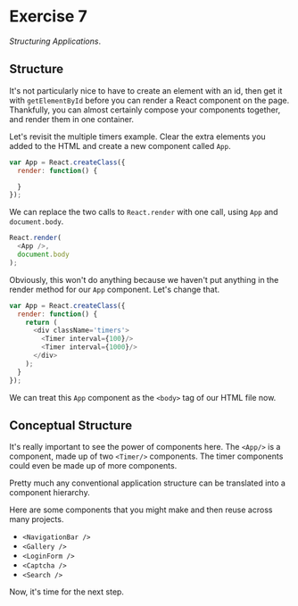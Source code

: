 # Exercise 7
_Structuring Applications_.

## Structure
It's not particularly nice to have to create an element with an id, then get it with `getElementById` before you can render a React component on the page. Thankfully, you can almost certainly compose your components together, and render them in one container.

Let's revisit the multiple timers example. Clear the extra elements you added to the HTML and create a new component called `App`.

```js
var App = React.createClass({
  render: function() {

  }
});
```

We can replace the two calls to `React.render` with one call, using `App` and `document.body`.

```js
React.render(
  <App />,
  document.body
);
```

Obviously, this won't do anything because we haven't put anything in the render method for our `App` component. Let's change that.

```js
var App = React.createClass({
  render: function() {
    return (
      <div className='timers'>
        <Timer interval={100}/>
        <Timer interval={1000}/>
      </div>
    );
  }
});
```

We can treat this `App` component as the `<body>` tag of our HTML file now.

## Conceptual Structure
It's really important to see the power of components here. The `<App/>` is a component, made up of two `<Timer/>` components. The timer components could even be made up of more components.

Pretty much any conventional application structure can be translated into a component hierarchy.

Here are some components that you might make and then reuse across many projects.

* `<NavigationBar />`
* `<Gallery />`
* `<LoginForm />`
* `<Captcha />`
* `<Search />`

Now, it's time for the next step.

